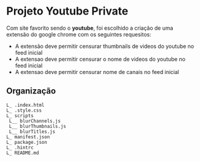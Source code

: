# Projeto Youtube Private
Com site favorito sendo o **youtube**, foi escolhido a criação de uma extensão do google chrome com os seguintes requesitos:
* A extensão deve permitir censurar thumbnails de videos do youtube no feed inicial
* A extensao deve permitir censurar o nome de videos do youtube no feed inicial
* A extensao deve permitir censurar nome de canais no feed inicial
## Organização
```
L_ .index.html
L_ .style.css
L_ scripts
 L__ blurChannels.js
 L__ blurThumbnails.js
 L__ blurTitles.js
L_ manifest.json
L_ package.json
L_ .hintrc
L_ README.md
```

